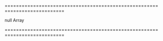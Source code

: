 ===========================================================================
<!--default-->null<!--/default-->
<!--type-->Array<CollectionWidgetItem, Object><!--/type-->
===========================================================================

<!--shortDescription-->

<!--/shortDescription-->

<!--fullDescription-->

<!--/fullDescription-->